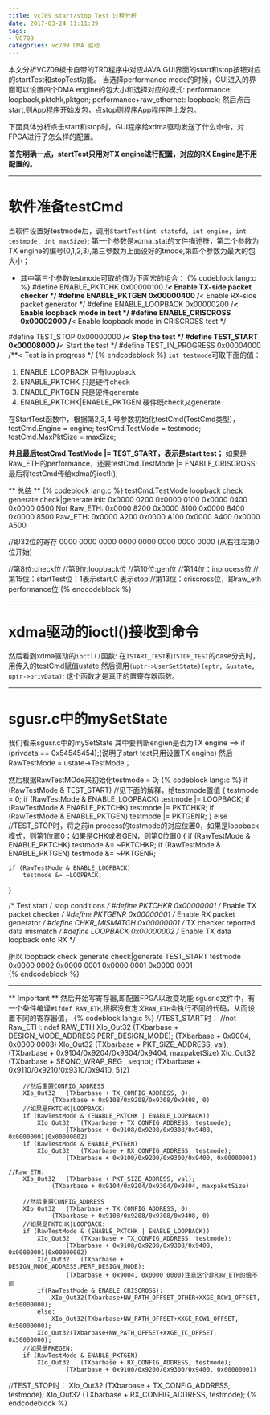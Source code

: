 ```yaml
---
title: vc709 start/stop Test 过程分析
date: 2017-03-24 11:11:39
tags:
- VC709
categories: vc709 DMA 驱动
---
```


本文分析VC709板卡自带的TRD程序中对应JAVA GUI界面的start和stop按钮对应的startTest和stopTest功能。
当选择performance mode的时候，GUI进入的界面可以设置四个DMA engine的包大小和选择对应的模式:
performance: loopback,pktchk,pktgen;
performance+raw_ethernet: loopback;
然后点击start,则App程序开始发包，点stop则程序App程序停止发包。

下面具体分析点击start和stop时，GUI程序给xdma驱动发送了什么命令，对FPGA进行了怎么样的配置。
<!-- more -->

**首先明确一点，startTest只用对TX engine进行配置，对应的RX Engine是不用配置的。**

---
# 软件准备testCmd
当软件设置好testmode后，调用`StartTest(int statsfd, int engine, int testmode, int maxSize)`;
第一个参数是xdma_stat的文件描述符，第二个参数为TX engine的编号(0,1,2,3),第三参数为上面设好的tmode,第四个参数为最大的包大小；

* 其中第三个参数testmode可取的值为下面宏的组合：
{% codeblock lang:c %}
#define ENABLE_PKTCHK       0x00000100  /**< Enable TX-side packet checker */
#define ENABLE_PKTGEN       0x00000400  /**< Enable RX-side packet generator */
#define ENABLE_LOOPBACK     0x00000200  /**< Enable loopback mode in test */
#define ENABLE_CRISCROSS    0x00002000  /**< Enable loopback mode in CRISCROSS test */

#define TEST_STOP           0x00000000  /**< Stop the test */
#define TEST_START          0x00008000  /**< Start the test */
#define TEST_IN_PROGRESS    0x00004000  /**< Test is in progress */
{% endcodeblock %}
`int testmode`可取下面的值：
1. ENABLE_LOOPBACK 	只有loopback
2. ENABLE_PKTCHK	只是硬件check
3. ENABLE_PKTGEN	只是硬件generate
4. ENABLE_PKTCHK|ENABLE_PKTGEN	硬件既check又generate

在StartTest函数中，根据第2,3,4 号参数初始化testCmd(TestCmd类型)，
testCmd.Engine = engine;
testCmd.TestMode = testmode;
testCmd.MaxPktSize = maxSize; 

**并且最后testCmd.TestMode |= TEST_START，表示是start test；**
如果是Raw_ETH的performance，还要testCmd.TestMode |= ENABLE_CRISCROSS;
最后将testCmd传给xdma的ioctl();

** 总结 **
{% codeblock lang:c %}
testCmd.TestMode
		loopback		check			generate		check|generate
init:		0x0000 0200		0x0000 0100		0x0000 0400		0x0000 0500	
Not Raw_ETH:	0x0000 8200		0x0000 8100		0x0000 8400		0x0000 8500
Raw_ETH:	0x0000 A200		0x0000 A100 		0x0000 A400		0x0000 A500

//即32位的寄存
0000 0000 0000 0000 0000 0000 0000 0000 (从右往左第0位开始)
                              
//第8位:check位
//第9位:loopback位
//第10位:gen位
//第14位：inprocess位
//第15位：startTest位：1表示start,0 表示stop
//第13位：criscross位，即raw_eth performance位
{% endcodeblock %}

---
# xdma驱动的ioctl()接收到命令
然后看到xdma驱动的`ioctl()`函数:
在`ISTART_TEST`和`ISTOP_TEST`的case分支时，
用传入的testCmd赋值ustate,然后调用`(uptr->UserSetState)(eptr, &ustate, uptr->privData)`;
这个函数才是真正的置寄存器函数。

---
# sgusr.c中的mySetState

我们看来sgusr.c中的mySetState
其中要判断engien是否为TX engine ==> if (privdata == 0x54545454);(说明了start test只用设置TX engine)
然后RawTestMode = ustate->TestMode；

然后根据RawTestMOde来初始化testmode = 0;
{% codeblock lang:c %}
if (RawTestMode & TEST_START)	//见下面的解释，给testmode置值
{
	testmode = 0;
	if (RawTestMode & ENABLE_LOOPBACK)
		testmode |= LOOPBACK;
	if (RawTestMode & ENABLE_PKTCHK)
		testmode |= PKTCHKR;
	if (RawTestMode & ENABLE_PKTGEN)
		testmode |= PKTGENR;
}
else //TEST_STOP时，将之前in process的testmode的对应位置0，如果是loopback模式，则第1位置0；如果是CHK或者GEN，则第0位置0
{
	if (RawTestMode & ENABLE_PKTCHK)
		testmode &= ~PKTCHKR;
	if (RawTestMode & ENABLE_PKTGEN)
		testmode &= ~PKTGENR;

	if (RawTestMode & ENABLE_LOOPBACK)
		testmode &= ~LOOPBACK;

}

/* Test start / stop conditions */
#define PKTCHKR             0x00000001	/* Enable TX packet checker */
#define PKTGENR             0x00000001	/* Enable RX packet generator */
#define CHKR_MISMATCH       0x00000001	/* TX checker reported data mismatch */
#define LOOPBACK            0x00000002	/* Enable TX data loopback onto RX */

所以
				loopback		check			generate		check|generate
TEST_START	testmode	0x0000 0002		0x0000 0001		0x0000 0001		0x0000 0001 	
{% endcodeblock %}

---
** Important **
然后开始写寄存器,即配置FPGA以改变功能
sgusr.c文件中，有一个条件编译`#ifdef RAW_ETH`,根据没有定义`RAW_ETH`会执行不同的代码，从而设置不同的寄存器值，
{% codeblock lang:c %}
//TEST_START时：
	//not Raw_ETH:	ndef RAW_ETH
		XIo_Out32 	(TXbarbase + DESIGN_MODE_ADDRESS,PERF_DESIGN_MODE);
				(TXbarbase + 0x9004, 0x0000 0003)
		XIo_Out32 	(TXbarbase + PKT_SIZE_ADDRESS, val);
				(TXbarbase + 0x9104/0x9204/0x9304/0x9404, maxpaketSize)
		XIo_Out32 	(TXbarbase + SEQNO_WRAP_REG , seqno);
				(TXbarbase + 0x9110/0x9210/0x9310/0x9410, 512)
						
		//然后重置CONFIG_ADDRESS
		XIo_Out32 	(TXbarbase + TX_CONFIG_ADDRESS, 0);
				(TXbarbase + 0x9108/0x9208/0x9308/0x9408, 0)
		//如果是PKTCHK|LOOPBACK:
		if (RawTestMode & (ENABLE_PKTCHK | ENABLE_LOOPBACK))
			XIo_Out32	(TXbarbase + TX_CONFIG_ADDRESS, testmode);
					(TXbarbase + 0x9108/0x9208/0x9308/0x9408, 0x00000001|0x00000002)
		if (RawTestMode & ENABLE_PKTGEN)
			XIo_Out32	(TXbarbase + RX_CONFIG_ADDRESS, testmode);
					(TXbarbase + 0x9100/0x9200/0x9300/0x9400, 0x00000001)	
			
	//Raw_ETH:	
		XIo_Out32 	(TXbarbase + PKT_SIZE_ADDRESS, val);
				(TXbarbase + 0x9104/0x9204/0x9304/0x9404, maxpaketSize)
						
		//然后重置CONFIG_ADDRESS
		XIo_Out32 	(TXbarbase + TX_CONFIG_ADDRESS, 0);
				(TXbarbase + 0x9108/0x9208/0x9308/0x9408, 0)
		//如果是PKTCHK|LOOPBACK:
		if (RawTestMode & (ENABLE_PKTCHK | ENABLE_LOOPBACK))
			XIo_Out32 	(TXbarbase + TX_CONFIG_ADDRESS, testmode);
					(TXbarbase + 0x9108/0x9208/0x9308/0x9408, 0x00000001|0x00000002)
			XIo_Out32 	(TXbarbase + DESIGN_MODE_ADDRESS,PERF_DESIGN_MODE);
					(TXbarbase + 0x9004, 0x0000 0000)注意这个非Raw_ETH的值不同
			if(RawTestMode & ENABLE_CRISCROSS):
				XIo_Out32(TXbarbase+NW_PATH_OFFSET_OTHER+XXGE_RCW1_OFFSET, 0x50000000);
			else:
				XIo_Out32(TXbarbase+NW_PATH_OFFSET+XXGE_RCW1_OFFSET, 0x50000000);
			XIo_Out32(TXbarbase+NW_PATH_OFFSET+XXGE_TC_OFFSET, 0x50000000);
		//如果是PKEGEN:
		if (RawTestMode & ENABLE_PKTGEN)
			XIo_Out32 	(TXbarbase + RX_CONFIG_ADDRESS, testmode);
					(TXbarbase + 0x9100/0x9200/0x9300/0x9400, 0x00000001)

//TEST_STOP时：
	XIo_Out32 (TXbarbase + TX_CONFIG_ADDRESS, testmode);
	XIo_Out32 (TXbarbase + RX_CONFIG_ADDRESS, testmode);
{% endcodeblock %}